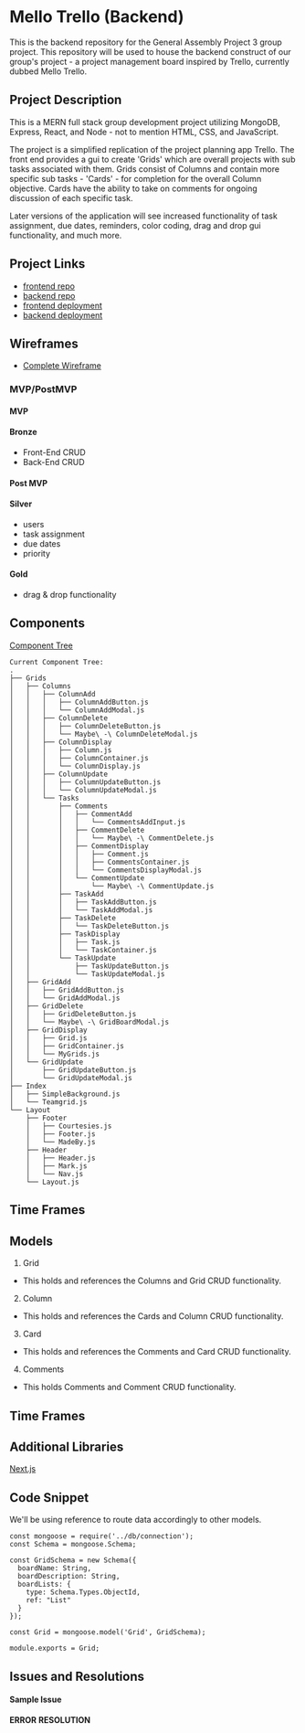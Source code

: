 # Mello Trello (Backend)
This is the backend repository for the General Assembly Project 3 group project. This repository will be used to house the backend construct of our group's project - a project management board inspired by Trello, currently dubbed Mello Trello. 

## Project Description
This is a MERN full stack group development project utilizing MongoDB, Express, React, and Node - not to mention HTML, CSS, and JavaScript. 

The project is a simplified replication of the project planning app Trello. The front end provides a gui to create 'Grids' which are overall projects with sub tasks associated with them. Grids consist of Columns and contain more specific sub tasks - 'Cards' - for completion for the overall Column objective. Cards have the ability to take on comments for ongoing discussion of each specific task. 

Later versions of the application will see increased functionality of task assignment, due dates, reminders, color coding, drag and drop gui functionality, and much more. 

## Project Links
- [frontend repo]()
- [backend repo]()
- [frontend deployment](https://teamgrid.herokuapp.com/)
- [backend deployment]()

## Wireframes
- [Complete Wireframe]('/planning/images/wireframes.pdf')

### MVP/PostMVP

#### MVP
#### Bronze
- Front-End CRUD
- Back-End CRUD

#### Post MVP
#### Silver
- users
- task assignment
- due dates
- priority

#### Gold
- drag & drop functionality

## Components
[Component Tree]('/planning/component-tree.txt')
```
Current Component Tree:
.
├── Grids
│   ├── Columns
│   │   ├── ColumnAdd
│   │   │   ├── ColumnAddButton.js
│   │   │   └── ColumnAddModal.js
│   │   ├── ColumnDelete
│   │   │   ├── ColumnDeleteButton.js
│   │   │   └── Maybe\ -\ ColumnDeleteModal.js
│   │   ├── ColumnDisplay
│   │   │   ├── Column.js
│   │   │   ├── ColumnContainer.js
│   │   │   └── ColumnDisplay.js
│   │   ├── ColumnUpdate
│   │   │   ├── ColumnUpdateButton.js
│   │   │   └── ColumnUpdateModal.js
│   │   └── Tasks
│   │       ├── Comments
│   │       │   ├── CommentAdd
│   │       │   │   └── CommentsAddInput.js
│   │       │   ├── CommentDelete
│   │       │   │   └── Maybe\ -\ CommentDelete.js
│   │       │   ├── CommentDisplay
│   │       │   │   ├── Comment.js
│   │       │   │   ├── CommentsContainer.js
│   │       │   │   └── CommentsDisplayModal.js
│   │       │   └── CommentUpdate
│   │       │       └── Maybe\ -\ CommentUpdate.js
│   │       ├── TaskAdd
│   │       │   ├── TaskAddButton.js
│   │       │   └── TaskAddModal.js
│   │       ├── TaskDelete
│   │       │   └── TaskDeleteButton.js
│   │       ├── TaskDisplay
│   │       │   ├── Task.js
│   │       │   └── TaskContainer.js
│   │       └── TaskUpdate
│   │           ├── TaskUpdateButton.js
│   │           └── TaskUpdateModal.js
│   ├── GridAdd
│   │   ├── GridAddButton.js
│   │   └── GridAddModal.js
│   ├── GridDelete
│   │   ├── GridDeleteButton.js
│   │   └── Maybe\ -\ GridBoardModal.js
│   ├── GridDisplay
│   │   ├── Grid.js
│   │   ├── GridContainer.js
│   │   └── MyGrids.js
│   └── GridUpdate
│       ├── GridUpdateButton.js
│       └── GridUpdateModal.js
├── Index
│   ├── SimpleBackground.js
│   └── Teamgrid.js
└── Layout
    ├── Footer
    │   ├── Courtesies.js
    │   ├── Footer.js
    │   └── MadeBy.js
    ├── Header
    │   ├── Header.js
    │   ├── Mark.js
    │   └── Nav.js
    └── Layout.js
```

## Time Frames

## Models
1. Grid
- This holds and references the Columns and Grid CRUD functionality.
2. Column
- This holds and references the Cards and Column CRUD functionality.
3. Card
- This holds and references the Comments and Card CRUD functionality.
4. Comments
- This holds Comments and Comment CRUD functionality.

## Time Frames

## Additional Libraries
[Next.js](https://nextjs.org/)

## Code Snippet
We'll be using reference to route data accordingly to other models. 

```
const mongoose = require('../db/connection');
const Schema = mongoose.Schema;

const GridSchema = new Schema({
  boardName: String,
  boardDescription: String,
  boardLists: {
    type: Schema.Types.ObjectId,
    ref: "List"
  }
});

const Grid = mongoose.model('Grid', GridSchema);

module.exports = Grid;
```

## Issues and Resolutions

#### Sample Issue
**ERROR**
**RESOLUTION**
